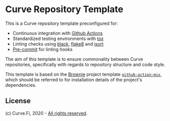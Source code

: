 # Curve Repository Template

This is a Curve repository template preconfigured for:

- Continuous integration with [Github Actions](https://help.github.com/en/actions)
- Standardized testing environments with [tox](https://github.com/tox-dev/tox)
- Linting checks using [black](https://github.com/psf/black), [flake8](https://gitlab.com/pycqa/flake8) and [isort](https://github.com/timothycrosley/isort)
- [Pre-commit](https://pre-commit.com/) for linting hooks

The aim of this template is to ensure commonality between Curve repositories, specifically with regards to repository structure and code style.

This template is based on the [Brownie](https://eth-brownie.readthedocs.io/en/stable/) project template [`github-action-mix`](https://github.com/brownie-mix/github-actions-mix), which should be referred to for installation details of the project's dependencies.

## License

(c) Curve.Fi, 2020 - [All rights reserved](LICENSE).

